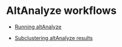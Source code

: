 

# AltAnalyze workflows

- [Running altAnalyze](master/scRNASeq/altAnalyzeGeneralRun.md)

- [Subclustering altAnalyze results](scRNASeq/subClusterAnalysis.md)
